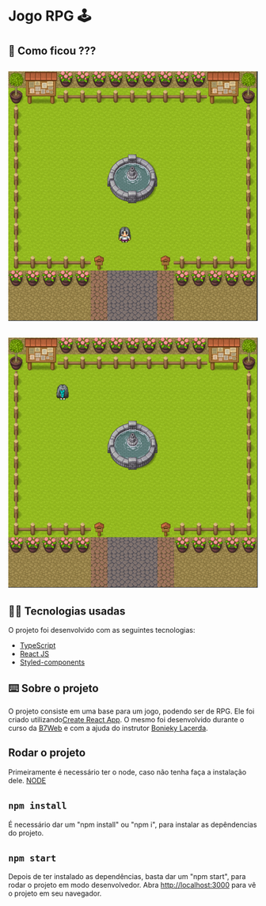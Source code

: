 # Jogo RPG 🕹️

## 👀 Como ficou ???

<img src="./img/rpg.png" width="600px"></img>
----------
<img src="./img/rpg1.png" width="600px"></img>
----------

## 🧑‍💻 Tecnologias usadas

O projeto foi desenvolvido com as seguintes tecnologias:
- [TypeScript](https://www.typescriptlang.org/)
- [React JS](https://pt-br.reactjs.org/)
- [Styled-components](https://styled-components.com/)

## ⌨️ Sobre o projeto

O projeto consiste em uma base para um jogo, podendo ser de RPG. Ele foi criado utilizando[Create React App](https://github.com/facebook/create-react-app). O mesmo foi desenvolvido durante o curso da [B7Web](https://b7web.com.br/fullstack/?ref=I24108426I) e com a ajuda do instrutor [Bonieky Lacerda](https://www.instagram.com/bonieky/).

## Rodar o projeto

Primeiramente é necessário ter o node, caso não tenha faça a instalação dele. [NODE](https://nodejs.org/en/download/) 

## `npm install`

É necessário dar um "npm install" ou "npm i", para instalar as depêndencias do projeto.

## `npm start`

Depois de ter instalado as dependências, basta dar um "npm start", para rodar o projeto em modo desenvolvedor. Abra [http://localhost:3000](http://localhost:3000) para vê o projeto em seu navegador.
